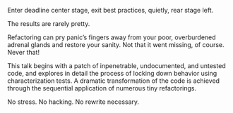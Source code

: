 Enter deadline center stage, exit best practices, quietly, rear stage left.

The results are rarely pretty.

Refactoring can pry panic’s fingers away from your poor, overburdened adrenal glands and restore your sanity. Not that it went missing, of course. Never that!

This talk begins with a patch of inpenetrable, undocumented, and untested code, and explores in detail the process of locking down behavior using characterization tests. A dramatic transformation of the code is achieved through the sequential application of numerous tiny refactorings.

No stress. No hacking. No rewrite necessary.
